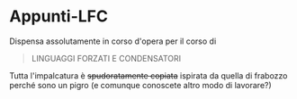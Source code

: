 # Appunti-LFC
Dispensa assolutamente in corso d'opera per il corso di

>LINGUAGGI FORZATI E CONDENSATORI

Tutta l'impalcatura è ~~spudoratamente copiata~~ ispirata da quella di frabozzo perché sono un pigro (e comunque conoscete altro modo di lavorare?)

